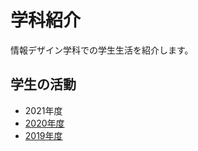 # 学科紹介

情報デザイン学科での学生生活を紹介します。

## 学生の活動
- 2021年度
- [2020年度](./students2020.html)
- [2019年度](./students2019.html)

